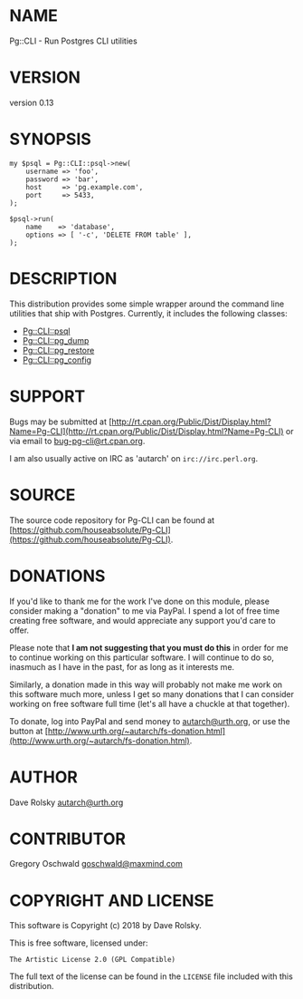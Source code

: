 # NAME

Pg::CLI - Run Postgres CLI utilities

# VERSION

version 0.13

# SYNOPSIS

    my $psql = Pg::CLI::psql->new(
        username => 'foo',
        password => 'bar',
        host     => 'pg.example.com',
        port     => 5433,
    );

    $psql->run(
        name    => 'database',
        options => [ '-c', 'DELETE FROM table' ],
    );

# DESCRIPTION

This distribution provides some simple wrapper around the command line
utilities that ship with Postgres. Currently, it includes the following
classes:

- [Pg::CLI::psql](https://metacpan.org/pod/Pg::CLI::psql)
- [Pg::CLI::pg\_dump](https://metacpan.org/pod/Pg::CLI::pg_dump)
- [Pg::CLI::pg\_restore](https://metacpan.org/pod/Pg::CLI::pg_restore)
- [Pg::CLI::pg\_config](https://metacpan.org/pod/Pg::CLI::pg_config)

# SUPPORT

Bugs may be submitted at [http://rt.cpan.org/Public/Dist/Display.html?Name=Pg-CLI](http://rt.cpan.org/Public/Dist/Display.html?Name=Pg-CLI) or via email to [bug-pg-cli@rt.cpan.org](mailto:bug-pg-cli@rt.cpan.org).

I am also usually active on IRC as 'autarch' on `irc://irc.perl.org`.

# SOURCE

The source code repository for Pg-CLI can be found at [https://github.com/houseabsolute/Pg-CLI](https://github.com/houseabsolute/Pg-CLI).

# DONATIONS

If you'd like to thank me for the work I've done on this module, please
consider making a "donation" to me via PayPal. I spend a lot of free time
creating free software, and would appreciate any support you'd care to offer.

Please note that **I am not suggesting that you must do this** in order for me
to continue working on this particular software. I will continue to do so,
inasmuch as I have in the past, for as long as it interests me.

Similarly, a donation made in this way will probably not make me work on this
software much more, unless I get so many donations that I can consider working
on free software full time (let's all have a chuckle at that together).

To donate, log into PayPal and send money to autarch@urth.org, or use the
button at [http://www.urth.org/~autarch/fs-donation.html](http://www.urth.org/~autarch/fs-donation.html).

# AUTHOR

Dave Rolsky <autarch@urth.org>

# CONTRIBUTOR

Gregory Oschwald <goschwald@maxmind.com>

# COPYRIGHT AND LICENSE

This software is Copyright (c) 2018 by Dave Rolsky.

This is free software, licensed under:

    The Artistic License 2.0 (GPL Compatible)

The full text of the license can be found in the
`LICENSE` file included with this distribution.
